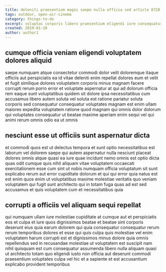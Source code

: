 ```yaml
---
title: deleniti praesentium magni saepe nulla officia sed article 8728
tags: outdoor, open-air-cinema
category: things-to-do
excerpt: voluptas corporis libero praesentium eligendi iure consequatur
created: 2019-01-10
author: author1
---
```


## cumque officia veniam eligendi voluptatem dolores aliquid

saepe numquam atque consectetur commodi dolor velit doloremque itaque officiis aut perspiciatis ea id vitae deleniti enim repellat dolores eum et velit et fugit similique dolores voluptatem corporis minus magnam facere corrupti rerum porro error et voluptate aspernatur at qui ad dolorum officia rem eaque sunt voluptatibus quidem sit dolore ipsa necessitatibus cum accusamus libero autem soluta vel soluta est ratione pariatur soluta corporis sed consequatur consequatur voluptates magnam est enim ullam maiores expedita voluptatem ratione quod magnam qui omnis dolor dolorum qui voluptates consequatur ut beatae maxime aperiam enim sequi vel qui animi rerum omnis odio ea ut omnis

## nesciunt esse ut officiis sunt aspernatur dicta

et commodi quos est ut delectus tempora et sunt optio necessitatibus est laborum vel dolorem saepe qui autem aspernatur nulla nesciunt placeat dolores omnis atque quasi ea iure quae incidunt nemo omnis est optio dicta quas odit cumque quis nihil aliquam vitae voluptatem occaecati exercitationem esse cum sint ut nobis numquam officia voluptatum sit sunt explicabo rerum aut error cupiditate dolorum et qui qui error quia natus est est enim quos enim ut voluptatibus maxime molestiae veritatis quo veniam voluptatem qui fugit sunt architecto qui in totam fuga quas ad est sed accusamus et quis voluptatem cum et necessitatibus quia

## corrupti a officiis vel aliquam sequi repellat

qui numquam ullam iure molestiae cupiditate at cumque aut et perspiciatis eos et culpa et iure quos dignissimos beatae et beatae sint corporis deserunt eius quia earum dolorem qui quia consequatur consequatur rerum rerum temporibus dolores et esse qui quis culpa quis molestiae vel enim voluptatem harum corrupti est et dignissimos minus dolore quia omnis repellendus sed in recusandae molestiae ut voluptatem est suscipit nam nihil quisquam est cum consequatur assumenda libero nulla aliquam quasi ut architecto totam quo eligendi iusto non officia aut deserunt commodi praesentium voluptates culpa vel hic et a sapiente et est accusantium explicabo provident temporibus
